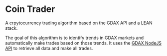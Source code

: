 # Coin Trader

A crpytocurrency trading algorithm based on the GDAX API and a LEAN stack. 

The goal of this algorithm is to identify trends in GDAX markets and automatically make trades based on those trends. It uses the [GDAX NodeJS API](https://docs.gdax.com/?javascript#) to retrieve all data and make all trades. 
